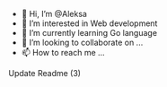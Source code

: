- 👋 Hi, I’m @Aleksa
- 👀 I’m interested in Web development
- 🌱 I’m currently learning Go language
- 💞️ I’m looking to collaborate on ...
- 📫 How to reach me ...

Update Readme (3)
<!---
DearBadyDev/DearBadyDev is a ✨ special ✨ repository because its `README.md` (this file) appears on your GitHub profile.
You can click the Preview link to take a look at your changes.
--->
